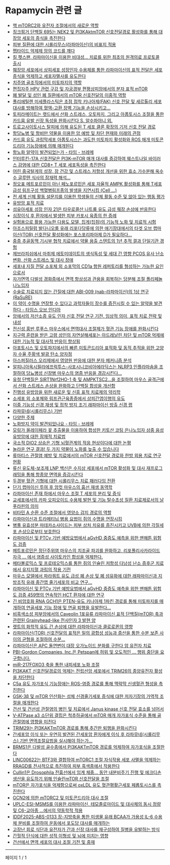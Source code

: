 # Rapamycin 관련 글

- [핵 mTORC2와 유전자 조절에서의 새로운 역할](%ED%95%B5%20mTORC2%EC%99%80%20%EC%9C%A0%EC%A0%84%EC%9E%90%20%EC%A1%B0%EC%A0%88%EC%97%90%EC%84%9C%EC%9D%98%20%EC%83%88%EB%A1%9C%EC%9A%B4%20%EC%97%AD%ED%95%A0.md)
- [징크핑거 단백질 695는 NEK2 및 PI3KAktmTOR 신호전달경로 활성화를 통해 대장암 세포의 증식을 촉진한다](%EC%A7%95%ED%81%AC%ED%95%91%EA%B1%B0%20%EB%8B%A8%EB%B0%B1%EC%A7%88%20695%EB%8A%94%20NEK2%20%EB%B0%8F%20PI3KAktmTOR%20%EC%8B%A0%ED%98%B8%EC%A0%84%EB%8B%AC%EA%B2%BD%EB%A1%9C%20%ED%99%9C%EC%84%B1%ED%99%94%EB%A5%BC%20%ED%86%B5%ED%95%B4%20%EB%8C%80%EC%9E%A5%EC%95%94%20%EC%84%B8%ED%8F%AC%EC%9D%98%20%EC%A6%9D%EC%8B%9D%EC%9D%84%20%EC%B4%89%EC%A7%84%ED%95%9C%EB%8B%A4.md)
- [피부 질환에 대한 시롤리무스(라파마이신)의 비표지 적용](%ED%94%BC%EB%B6%80%20%EC%A7%88%ED%99%98%EC%97%90%20%EB%8C%80%ED%95%9C%20%EC%8B%9C%EB%A1%A4%EB%A6%AC%EB%AC%B4%EC%8A%A4%28%EB%9D%BC%ED%8C%8C%EB%A7%88%EC%9D%B4%EC%8B%A0%29%EC%9D%98%20%EB%B9%84%ED%91%9C%EC%A7%80%20%EC%A0%81%EC%9A%A9.md)
- [펩타이드 억제제 암의 코드를 깨다](%ED%8E%A9%ED%83%80%EC%9D%B4%EB%93%9C%20%EC%96%B5%EC%A0%9C%EC%A0%9C%20%EC%95%94%EC%9D%98%20%EC%BD%94%EB%93%9C%EB%A5%BC%20%EA%B9%A8%EB%8B%A4.md)
- [킬 펫스팬, 라파마이신을 이용한 비대성… 치료를 위한 최초의 원격의료 프로토콜 출시](%ED%82%AC%20%ED%8E%AB%EC%8A%A4%ED%8C%AC%2C%20%EB%9D%BC%ED%8C%8C%EB%A7%88%EC%9D%B4%EC%8B%A0%EC%9D%84%20%EC%9D%B4%EC%9A%A9%ED%95%9C%20%EB%B9%84%EB%8C%80%EC%84%B1%E2%80%A6%20%EC%B9%98%EB%A3%8C%EB%A5%BC%20%EC%9C%84%ED%95%9C%20%EC%B5%9C%EC%B4%88%EC%9D%98%20%EC%9B%90%EA%B2%A9%EC%9D%98%EB%A3%8C%20%ED%94%84%EB%A1%9C%ED%86%A0%EC%BD%9C%20%EC%B6%9C%EC%8B%9C.md)
- [췌장암 세포에서 상피세포 성장인자 수용체를 통한 라파마이신의 표적 전달은 세포 증식을 억제하고 세포자멸사를 유도한다](%EC%B7%8C%EC%9E%A5%EC%95%94%20%EC%84%B8%ED%8F%AC%EC%97%90%EC%84%9C%20%EC%83%81%ED%94%BC%EC%84%B8%ED%8F%AC%20%EC%84%B1%EC%9E%A5%EC%9D%B8%EC%9E%90%20%EC%88%98%EC%9A%A9%EC%B2%B4%EB%A5%BC%20%ED%86%B5%ED%95%9C%20%EB%9D%BC%ED%8C%8C%EB%A7%88%EC%9D%B4%EC%8B%A0%EC%9D%98%20%ED%91%9C%EC%A0%81%20%EC%A0%84%EB%8B%AC%EC%9D%80%20%EC%84%B8%ED%8F%AC%20%EC%A6%9D%EC%8B%9D%EC%9D%84%20%EC%96%B5%EC%A0%9C%ED%95%98%EA%B3%A0%20%EC%84%B8%ED%8F%AC%EC%9E%90%EB%A9%B8%EC%82%AC%EB%A5%BC%20%EC%9C%A0%EB%8F%84%ED%95%9C%EB%8B%A4.md)
- [치주염 골조직에서의 미토파지의 역할](%EC%B9%98%EC%A3%BC%EC%97%BC%20%EA%B3%A8%EC%A1%B0%EC%A7%81%EC%97%90%EC%84%9C%EC%9D%98%20%EB%AF%B8%ED%86%A0%ED%8C%8C%EC%A7%80%EC%9D%98%20%EC%97%AD%ED%95%A0.md)
- [편집자주 HPV 관련 구강 및 자궁경부 편평상피암에서의 분자 표적 mTOR](%ED%8E%B8%EC%A7%91%EC%9E%90%EC%A3%BC%20HPV%20%EA%B4%80%EB%A0%A8%20%EA%B5%AC%EA%B0%95%20%EB%B0%8F%20%EC%9E%90%EA%B6%81%EA%B2%BD%EB%B6%80%20%ED%8E%B8%ED%8F%89%EC%83%81%ED%94%BC%EC%95%94%EC%97%90%EC%84%9C%EC%9D%98%20%EB%B6%84%EC%9E%90%20%ED%91%9C%EC%A0%81%20mTOR.md)
- [폐 발달 및 성인 폐 질환에서의 mTOR 신호전달의 이중적 역할](%ED%8F%90%20%EB%B0%9C%EB%8B%AC%20%EB%B0%8F%20%EC%84%B1%EC%9D%B8%20%ED%8F%90%20%EC%A7%88%ED%99%98%EC%97%90%EC%84%9C%EC%9D%98%20mTOR%20%EC%8B%A0%ED%98%B8%EC%A0%84%EB%8B%AC%EC%9D%98%20%EC%9D%B4%EC%A4%91%EC%A0%81%20%EC%97%AD%ED%95%A0.md)
- [폴리에틸렌 미세플라스틱은 초점 접착 키나아제(FAK) 신호 전달 및 세르톨리 세포 대사를 방해하여 혈액-고환 장벽 기능을 손상시키고…](%ED%8F%B4%EB%A6%AC%EC%97%90%ED%8B%B8%EB%A0%8C%20%EB%AF%B8%EC%84%B8%ED%94%8C%EB%9D%BC%EC%8A%A4%ED%8B%B1%EC%9D%80%20%EC%B4%88%EC%A0%90%20%EC%A0%91%EC%B0%A9%20%ED%82%A4%EB%82%98%EC%95%84%EC%A0%9C%28FAK%29%20%EC%8B%A0%ED%98%B8%20%EC%A0%84%EB%8B%AC%20%EB%B0%8F%20%EC%84%B8%EB%A5%B4%ED%86%A8%EB%A6%AC%20%EC%84%B8%ED%8F%AC%20%EB%8C%80%EC%82%AC%EB%A5%BC%20%EB%B0%A9%ED%95%B4%ED%95%98%EC%97%AC%20%ED%98%88%EC%95%A1-%EA%B3%A0%ED%99%98%20%EC%9E%A5%EB%B2%BD%20%EA%B8%B0%EB%8A%A5%EC%9D%84%20%EC%86%90%EC%83%81%EC%8B%9C%ED%82%A4%EA%B3%A0%E2%80%A6.md)
- [토피라메이트는 랫드에서 산화 스트레스, 오토파지, 그리고 아폽토시스 조절을 통한 카드뮴 유발 신장 독성을 완화시킨다 S. 알수파야니 외.](%ED%86%A0%ED%94%BC%EB%9D%BC%EB%A9%94%EC%9D%B4%ED%8A%B8%EB%8A%94%20%EB%9E%AB%EB%93%9C%EC%97%90%EC%84%9C%20%EC%82%B0%ED%99%94%20%EC%8A%A4%ED%8A%B8%EB%A0%88%EC%8A%A4%2C%20%EC%98%A4%ED%86%A0%ED%8C%8C%EC%A7%80%2C%20%EA%B7%B8%EB%A6%AC%EA%B3%A0%20%EC%95%84%ED%8F%BD%ED%86%A0%EC%8B%9C%EC%8A%A4%20%EC%A1%B0%EC%A0%88%EC%9D%84%20%ED%86%B5%ED%95%9C%20%EC%B9%B4%EB%93%9C%EB%AE%B4%20%EC%9C%A0%EB%B0%9C%20%EC%8B%A0%EC%9E%A5%20%EB%8F%85%EC%84%B1%EC%9D%84%20%EC%99%84%ED%99%94%EC%8B%9C%ED%82%A8%EB%8B%A4%20S.%20%EC%95%8C%EC%88%98%ED%8C%8C%EC%95%BC%EB%8B%88%20%EC%99%B8..md)
- [트로고사이토시스 탈피에 의해 유도된 T 세포 클론 확장의 기저 신호 전달 경로](%ED%8A%B8%EB%A1%9C%EA%B3%A0%EC%82%AC%EC%9D%B4%ED%86%A0%EC%8B%9C%EC%8A%A4%20%ED%83%88%ED%94%BC%EC%97%90%20%EC%9D%98%ED%95%B4%20%EC%9C%A0%EB%8F%84%EB%90%9C%20T%20%EC%84%B8%ED%8F%AC%20%ED%81%B4%EB%A1%A0%20%ED%99%95%EC%9E%A5%EC%9D%98%20%EA%B8%B0%EC%A0%80%20%EC%8B%A0%ED%98%B8%20%EC%A0%84%EB%8B%AC%20%EA%B2%BD%EB%A1%9C.md)
- [항당뇨병 및 항비만 약물을 이용한 암 예방 및 차단 현재와 미래의 관점](%ED%95%AD%EB%8B%B9%EB%87%A8%EB%B3%91%20%EB%B0%8F%20%ED%95%AD%EB%B9%84%EB%A7%8C%20%EC%95%BD%EB%AC%BC%EC%9D%84%20%EC%9D%B4%EC%9A%A9%ED%95%9C%20%EC%95%94%20%EC%98%88%EB%B0%A9%20%EB%B0%8F%20%EC%B0%A8%EB%8B%A8%20%ED%98%84%EC%9E%AC%EC%99%80%20%EB%AF%B8%EB%9E%98%EC%9D%98%20%EA%B4%80%EC%A0%90.md)
- [카드뮴 유도 과립막세포 아폽토시스는 과도한 미토파지 활성화와 ROS 매개 미토콘드리아 기능장애에 의해 매개된다](%EC%B9%B4%EB%93%9C%EB%AE%B4%20%EC%9C%A0%EB%8F%84%20%EA%B3%BC%EB%A6%BD%EB%A7%89%EC%84%B8%ED%8F%AC%20%EC%95%84%ED%8F%BD%ED%86%A0%EC%8B%9C%EC%8A%A4%EB%8A%94%20%EA%B3%BC%EB%8F%84%ED%95%9C%20%EB%AF%B8%ED%86%A0%ED%8C%8C%EC%A7%80%20%ED%99%9C%EC%84%B1%ED%99%94%EC%99%80%20ROS%20%EB%A7%A4%EA%B0%9C%20%EB%AF%B8%ED%86%A0%EC%BD%98%EB%93%9C%EB%A6%AC%EC%95%84%20%EA%B8%B0%EB%8A%A5%EC%9E%A5%EC%95%A0%EC%97%90%20%EC%9D%98%ED%95%B4%20%EB%A7%A4%EA%B0%9C%EB%90%9C%EB%8B%A4.md)
- [항노화 알약이 발견되었는가 - 타임 - 브레메](%ED%95%AD%EB%85%B8%ED%99%94%20%EC%95%8C%EC%95%BD%EC%9D%B4%20%EB%B0%9C%EA%B2%AC%EB%90%98%EC%97%88%EB%8A%94%EA%B0%80%20-%20%ED%83%80%EC%9E%84%20-%20%EB%B8%8C%EB%A0%88%EB%A9%94.md)
- [인터루킨-17A 신호전달은 PI3K-mTOR 매개 대사를 증강하여 웨스트나일 바이러스 감염에 대한 CD8+ T 세포 세포독성을 촉진한다](%EC%9D%B8%ED%84%B0%EB%A3%A8%ED%82%A8-17A%20%EC%8B%A0%ED%98%B8%EC%A0%84%EB%8B%AC%EC%9D%80%20PI3K-mTOR%20%EB%A7%A4%EA%B0%9C%20%EB%8C%80%EC%82%AC%EB%A5%BC%20%EC%A6%9D%EA%B0%95%ED%95%98%EC%97%AC%20%EC%9B%A8%EC%8A%A4%ED%8A%B8%EB%82%98%EC%9D%BC%20%EB%B0%94%EC%9D%B4%EB%9F%AC%EC%8A%A4%20%EA%B0%90%EC%97%BC%EC%97%90%20%EB%8C%80%ED%95%9C%20CD8%2B%20T%20%EC%84%B8%ED%8F%AC%20%EC%84%B8%ED%8F%AC%EB%8F%85%EC%84%B1%EC%9D%84%20%EC%B4%89%EC%A7%84%ED%95%9C%EB%8B%A4.md)
- [어린 중국털게의 성장, 장 건강 및 스트레스 저항성 개선을 위한 효소 가수분해 옥수수 글루텐 식사의 잠재력 해석…](%EC%96%B4%EB%A6%B0%20%EC%A4%91%EA%B5%AD%ED%84%B8%EA%B2%8C%EC%9D%98%20%EC%84%B1%EC%9E%A5%2C%20%EC%9E%A5%20%EA%B1%B4%EA%B0%95%20%EB%B0%8F%20%EC%8A%A4%ED%8A%B8%EB%A0%88%EC%8A%A4%20%EC%A0%80%ED%95%AD%EC%84%B1%20%EA%B0%9C%EC%84%A0%EC%9D%84%20%EC%9C%84%ED%95%9C%20%ED%9A%A8%EC%86%8C%20%EA%B0%80%EC%88%98%EB%B6%84%ED%95%B4%20%EC%98%A5%EC%88%98%EC%88%98%20%EA%B8%80%EB%A3%A8%ED%85%90%20%EC%8B%9D%EC%82%AC%EC%9D%98%20%EC%9E%A0%EC%9E%AC%EB%A0%A5%20%ED%95%B4%EC%84%9D%E2%80%A6.md)
- [정오표 메트포르민이 아닌 페노포르민은 세포 자율적 AMPK 활성화를 통해 T세포 급성 림프구성 백혈병림프종의 발생을 지연시킴 (Cell …)](%EC%A0%95%EC%98%A4%ED%91%9C%20%EB%A9%94%ED%8A%B8%ED%8F%AC%EB%A5%B4%EB%AF%BC%EC%9D%B4%20%EC%95%84%EB%8B%8C%20%ED%8E%98%EB%85%B8%ED%8F%AC%EB%A5%B4%EB%AF%BC%EC%9D%80%20%EC%84%B8%ED%8F%AC%20%EC%9E%90%EC%9C%A8%EC%A0%81%20AMPK%20%ED%99%9C%EC%84%B1%ED%99%94%EB%A5%BC%20%ED%86%B5%ED%95%B4%20T%EC%84%B8%ED%8F%AC%20%EA%B8%89%EC%84%B1%20%EB%A6%BC%ED%94%84%EA%B5%AC%EC%84%B1%20%EB%B0%B1%ED%98%88%EB%B3%91%EB%A6%BC%ED%94%84%EC%A2%85%EC%9D%98%20%EB%B0%9C%EC%83%9D%EC%9D%84%20%EC%A7%80%EC%97%B0%EC%8B%9C%ED%82%B4%20%28Cell%20%E2%80%A6%29.md)
- [전 세계 신체 활동 설문지를 이용한 학생들의 신체 활동 수준 및 앉아 있는 행동 평가](%EC%A0%84%20%EC%84%B8%EA%B3%84%20%EC%8B%A0%EC%B2%B4%20%ED%99%9C%EB%8F%99%20%EC%84%A4%EB%AC%B8%EC%A7%80%EB%A5%BC%20%EC%9D%B4%EC%9A%A9%ED%95%9C%20%ED%95%99%EC%83%9D%EB%93%A4%EC%9D%98%20%EC%8B%A0%EC%B2%B4%20%ED%99%9C%EB%8F%99%20%EC%88%98%EC%A4%80%20%EB%B0%8F%20%EC%95%89%EC%95%84%20%EC%9E%88%EB%8A%94%20%ED%96%89%EB%8F%99%20%ED%8F%89%EA%B0%80.md)
- [유방암 표적 치료](%EC%9C%A0%EB%B0%A9%EC%95%94%20%ED%91%9C%EC%A0%81%20%EC%B9%98%EB%A3%8C.md)
- [섬유아세포 성장 인자 21은 타우로콜산 나트륨 유도 급성 췌장 손상에 반응한다](%EC%84%AC%EC%9C%A0%EC%95%84%EC%84%B8%ED%8F%AC%20%EC%84%B1%EC%9E%A5%20%EC%9D%B8%EC%9E%90%2021%EC%9D%80%20%ED%83%80%EC%9A%B0%EB%A1%9C%EC%BD%9C%EC%82%B0%20%EB%82%98%ED%8A%B8%EB%A5%A8%20%EC%9C%A0%EB%8F%84%20%EA%B8%89%EC%84%B1%20%EC%B7%8C%EC%9E%A5%20%EC%86%90%EC%83%81%EC%97%90%20%EB%B0%98%EC%9D%91%ED%95%9C%EB%8B%A4.md)
- [심장이식 후 환자에서 발생한 피부 카포시 육종의 한 증례](%EC%8B%AC%EC%9E%A5%EC%9D%B4%EC%8B%9D%20%ED%9B%84%20%ED%99%98%EC%9E%90%EC%97%90%EC%84%9C%20%EB%B0%9C%EC%83%9D%ED%95%9C%20%ED%94%BC%EB%B6%80%20%EC%B9%B4%ED%8F%AC%EC%8B%9C%20%EC%9C%A1%EC%A2%85%EC%9D%98%20%ED%95%9C%20%EC%A6%9D%EB%A1%80.md)
- [실험용으로 활용 가능한 다용도 모델, 집게(집쥐)의 기능적 노화 및 치료적 시험](%EC%8B%A4%ED%97%98%EC%9A%A9%EC%9C%BC%EB%A1%9C%20%ED%99%9C%EC%9A%A9%20%EA%B0%80%EB%8A%A5%ED%95%9C%20%EB%8B%A4%EC%9A%A9%EB%8F%84%20%EB%AA%A8%EB%8D%B8%2C%20%EC%A7%91%EA%B2%8C%28%EC%A7%91%EC%A5%90%29%EC%9D%98%20%EA%B8%B0%EB%8A%A5%EC%A0%81%20%EB%85%B8%ED%99%94%20%EB%B0%8F%20%EC%B9%98%EB%A3%8C%EC%A0%81%20%EC%8B%9C%ED%97%98.md)
- [아조스피릴럼 발다니오룸 유래 리포다당류에 의한 애기장대에서의 타겟 오브 랩마이신(TOR) 신호전달 활성화에는 포스포리파아제 D가 필요하다…](%EC%95%84%EC%A1%B0%EC%8A%A4%ED%94%BC%EB%A6%B4%EB%9F%BC%20%EB%B0%9C%EB%8B%A4%EB%8B%88%EC%98%A4%EB%A3%B8%20%EC%9C%A0%EB%9E%98%20%EB%A6%AC%ED%8F%AC%EB%8B%A4%EB%8B%B9%EB%A5%98%EC%97%90%20%EC%9D%98%ED%95%9C%20%EC%95%A0%EA%B8%B0%EC%9E%A5%EB%8C%80%EC%97%90%EC%84%9C%EC%9D%98%20%ED%83%80%EA%B2%9F%20%EC%98%A4%EB%B8%8C%20%EB%9E%A9%EB%A7%88%EC%9D%B4%EC%8B%A0%28TOR%29%20%EC%8B%A0%ED%98%B8%EC%A0%84%EB%8B%AC%20%ED%99%9C%EC%84%B1%ED%99%94%EC%97%90%EB%8A%94%20%ED%8F%AC%EC%8A%A4%ED%8F%AC%EB%A6%AC%ED%8C%8C%EC%95%84%EC%A0%9C%20D%EA%B0%80%20%ED%95%84%EC%9A%94%ED%95%98%EB%8B%A4%E2%80%A6.md)
- [중증 추골동맥 기시부 협착 치료에서 약물 용출 스텐트의 1년 추적 결과 단일기관 경험](%EC%A4%91%EC%A6%9D%20%EC%B6%94%EA%B3%A8%EB%8F%99%EB%A7%A5%20%EA%B8%B0%EC%8B%9C%EB%B6%80%20%ED%98%91%EC%B0%A9%20%EC%B9%98%EB%A3%8C%EC%97%90%EC%84%9C%20%EC%95%BD%EB%AC%BC%20%EC%9A%A9%EC%B6%9C%20%EC%8A%A4%ED%85%90%ED%8A%B8%EC%9D%98%201%EB%85%84%20%EC%B6%94%EC%A0%81%20%EA%B2%B0%EA%B3%BC%20%EB%8B%A8%EC%9D%BC%EA%B8%B0%EA%B4%80%20%EA%B2%BD%ED%97%98.md)
- [제브라피쉬에서 마취제 에토미데이트의 생식독성 및 세대 간 영향 PCOS 유사 난소 변화, 산화 스트레스 및 대사 장애](%EC%A0%9C%EB%B8%8C%EB%9D%BC%ED%94%BC%EC%89%AC%EC%97%90%EC%84%9C%20%EB%A7%88%EC%B7%A8%EC%A0%9C%20%EC%97%90%ED%86%A0%EB%AF%B8%EB%8D%B0%EC%9D%B4%ED%8A%B8%EC%9D%98%20%EC%83%9D%EC%8B%9D%EB%8F%85%EC%84%B1%20%EB%B0%8F%20%EC%84%B8%EB%8C%80%20%EA%B0%84%20%EC%98%81%ED%96%A5%20PCOS%20%EC%9C%A0%EC%82%AC%20%EB%82%9C%EC%86%8C%20%EB%B3%80%ED%99%94%2C%20%EC%82%B0%ED%99%94%20%EC%8A%A4%ED%8A%B8%EB%A0%88%EC%8A%A4%20%EB%B0%8F%20%EB%8C%80%EC%82%AC%20%EC%9E%A5%EC%95%A0.md)
- [세포내 지질 전달 소포체 외 소포막의 CD1a 항원 레퍼토리를 형성하는 가능한 요인으로서](%EC%84%B8%ED%8F%AC%EB%82%B4%20%EC%A7%80%EC%A7%88%20%EC%A0%84%EB%8B%AC%20%EC%86%8C%ED%8F%AC%EC%B2%B4%20%EC%99%B8%20%EC%86%8C%ED%8F%AC%EB%A7%89%EC%9D%98%20CD1a%20%ED%95%AD%EC%9B%90%20%EB%A0%88%ED%8D%BC%ED%86%A0%EB%A6%AC%EB%A5%BC%20%ED%98%95%EC%84%B1%ED%95%98%EB%8A%94%20%EA%B0%80%EB%8A%A5%ED%95%9C%20%EC%9A%94%EC%9D%B8%EC%9C%BC%EB%A1%9C%EC%84%9C.md)
- [자가면역 다발성 경화증에서 면역 항상성과 관용을 회복하는 당분해 조절 폴리페놀 나노입자](%EC%9E%90%EA%B0%80%EB%A9%B4%EC%97%AD%20%EB%8B%A4%EB%B0%9C%EC%84%B1%20%EA%B2%BD%ED%99%94%EC%A6%9D%EC%97%90%EC%84%9C%20%EB%A9%B4%EC%97%AD%20%ED%95%AD%EC%83%81%EC%84%B1%EA%B3%BC%20%EA%B4%80%EC%9A%A9%EC%9D%84%20%ED%9A%8C%EB%B3%B5%ED%95%98%EB%8A%94%20%EB%8B%B9%EB%B6%84%ED%95%B4%20%EC%A1%B0%EC%A0%88%20%ED%8F%B4%EB%A6%AC%ED%8E%98%EB%86%80%20%EB%82%98%EB%85%B8%EC%9E%85%EC%9E%90.md)
- [수술로 치료되지 않는 간질에 대한 ABI-009 (nab-라파마이신)의 1상 연구 (RaSuRE)](%EC%88%98%EC%88%A0%EB%A1%9C%20%EC%B9%98%EB%A3%8C%EB%90%98%EC%A7%80%20%EC%95%8A%EB%8A%94%20%EA%B0%84%EC%A7%88%EC%97%90%20%EB%8C%80%ED%95%9C%20ABI-009%20%28nab-%EB%9D%BC%ED%8C%8C%EB%A7%88%EC%9D%B4%EC%8B%A0%29%EC%9D%98%201%EC%83%81%20%EC%97%B0%EA%B5%AC%20%28RaSuRE%29.md)
- [이 약이 수명을 연장할 수 있다고 과학자들이 장수를 증진시킬 수 있는 알약을 발견하다  - 타임스 오브 인디아](%EC%9D%B4%20%EC%95%BD%EC%9D%B4%20%EC%88%98%EB%AA%85%EC%9D%84%20%EC%97%B0%EC%9E%A5%ED%95%A0%20%EC%88%98%20%EC%9E%88%EB%8B%A4%EA%B3%A0%20%EA%B3%BC%ED%95%99%EC%9E%90%EB%93%A4%EC%9D%B4%20%EC%9E%A5%EC%88%98%EB%A5%BC%20%EC%A6%9D%EC%A7%84%EC%8B%9C%ED%82%AC%20%EC%88%98%20%EC%9E%88%EB%8A%94%20%EC%95%8C%EC%95%BD%EC%9D%84%20%EB%B0%9C%EA%B2%AC%ED%95%98%EB%8B%A4%20%20-%20%ED%83%80%EC%9E%84%EC%8A%A4%20%EC%98%A4%EB%B8%8C%20%EC%9D%B8%EB%94%94%EC%95%84.md)
- [암에서의 저산소증 유도 인자 신호 전달 연구 기전, 임상적 의미, 표적 치료 전략 및 내성](%EC%95%94%EC%97%90%EC%84%9C%EC%9D%98%20%EC%A0%80%EC%82%B0%EC%86%8C%EC%A6%9D%20%EC%9C%A0%EB%8F%84%20%EC%9D%B8%EC%9E%90%20%EC%8B%A0%ED%98%B8%20%EC%A0%84%EB%8B%AC%20%EC%97%B0%EA%B5%AC%20%EA%B8%B0%EC%A0%84%2C%20%EC%9E%84%EC%83%81%EC%A0%81%20%EC%9D%98%EB%AF%B8%2C%20%ED%91%9C%EC%A0%81%20%EC%B9%98%EB%A3%8C%20%EC%A0%84%EB%9E%B5%20%EB%B0%8F%20%EB%82%B4%EC%84%B1.md)
- [전신성 홍반 루푸스 마우스에서 면역대사 조절제가 혈관 기능 장애를 완화시킨다](%EC%A0%84%EC%8B%A0%EC%84%B1%20%ED%99%8D%EB%B0%98%20%EB%A3%A8%ED%91%B8%EC%8A%A4%20%EB%A7%88%EC%9A%B0%EC%8A%A4%EC%97%90%EC%84%9C%20%EB%A9%B4%EC%97%AD%EB%8C%80%EC%82%AC%20%EC%A1%B0%EC%A0%88%EC%A0%9C%EA%B0%80%20%ED%98%88%EA%B4%80%20%EA%B8%B0%EB%8A%A5%20%EC%9E%A5%EC%95%A0%EB%A5%BC%20%EC%99%84%ED%99%94%EC%8B%9C%ED%82%A8%EB%8B%A4.md)
- [지구력 훈련을 받은 고령 성인의 자연살해세포는 아드레날린 차단 및 mTOR 억제에 대한 기능적 및 대사적 반응이 향상됨](%EC%A7%80%EA%B5%AC%EB%A0%A5%20%ED%9B%88%EB%A0%A8%EC%9D%84%20%EB%B0%9B%EC%9D%80%20%EA%B3%A0%EB%A0%B9%20%EC%84%B1%EC%9D%B8%EC%9D%98%20%EC%9E%90%EC%97%B0%EC%82%B4%ED%95%B4%EC%84%B8%ED%8F%AC%EB%8A%94%20%EC%95%84%EB%93%9C%EB%A0%88%EB%82%A0%EB%A6%B0%20%EC%B0%A8%EB%8B%A8%20%EB%B0%8F%20mTOR%20%EC%96%B5%EC%A0%9C%EC%97%90%20%EB%8C%80%ED%95%9C%20%EA%B8%B0%EB%8A%A5%EC%A0%81%20%EB%B0%8F%20%EB%8C%80%EC%82%AC%EC%A0%81%20%EB%B0%98%EC%9D%91%EC%9D%B4%20%ED%96%A5%EC%83%81%EB%90%A8.md)
- [아포토시스 및 오토파지에서의 빠른 미토콘드리아 표적화 및 동적 추적을 위한 고양자 수율 주황색 발광 탄소 양자점](%EC%95%84%ED%8F%AC%ED%86%A0%EC%8B%9C%EC%8A%A4%20%EB%B0%8F%20%EC%98%A4%ED%86%A0%ED%8C%8C%EC%A7%80%EC%97%90%EC%84%9C%EC%9D%98%20%EB%B9%A0%EB%A5%B8%20%EB%AF%B8%ED%86%A0%EC%BD%98%EB%93%9C%EB%A6%AC%EC%95%84%20%ED%91%9C%EC%A0%81%ED%99%94%20%EB%B0%8F%20%EB%8F%99%EC%A0%81%20%EC%B6%94%EC%A0%81%EC%9D%84%20%EC%9C%84%ED%95%9C%20%EA%B3%A0%EC%96%91%EC%9E%90%20%EC%88%98%EC%9C%A8%20%EC%A3%BC%ED%99%A9%EC%83%89%20%EB%B0%9C%EA%B4%91%20%ED%83%84%EC%86%8C%20%EC%96%91%EC%9E%90%EC%A0%90.md)
- [아스퍼질러스 오리제에서 영양원 반응에 대한 분자 메커니즘 분석](%EC%95%84%EC%8A%A4%ED%8D%BC%EC%A7%88%EB%9F%AC%EC%8A%A4%20%EC%98%A4%EB%A6%AC%EC%A0%9C%EC%97%90%EC%84%9C%20%EC%98%81%EC%96%91%EC%9B%90%20%EB%B0%98%EC%9D%91%EC%97%90%20%EB%8C%80%ED%95%9C%20%EB%B6%84%EC%9E%90%20%EB%A9%94%EC%BB%A4%EB%8B%88%EC%A6%98%20%EB%B6%84%EC%84%9D.md)
- [알피니아옥시필라에프럭투스-사포시니코비아에라딕스는 NLRP3 인플라마솜을 조절하여 당뇨병성 신장병 마우스의 염증 반응을 경감시킨다…](%EC%95%8C%ED%94%BC%EB%8B%88%EC%95%84%EC%98%A5%EC%8B%9C%ED%95%84%EB%9D%BC%EC%97%90%ED%94%84%EB%9F%AD%ED%88%AC%EC%8A%A4-%EC%82%AC%ED%8F%AC%EC%8B%9C%EB%8B%88%EC%BD%94%EB%B9%84%EC%95%84%EC%97%90%EB%9D%BC%EB%94%95%EC%8A%A4%EB%8A%94%20NLRP3%20%EC%9D%B8%ED%94%8C%EB%9D%BC%EB%A7%88%EC%86%9C%EC%9D%84%20%EC%A1%B0%EC%A0%88%ED%95%98%EC%97%AC%20%EB%8B%B9%EB%87%A8%EB%B3%91%EC%84%B1%20%EC%8B%A0%EC%9E%A5%EB%B3%91%20%EB%A7%88%EC%9A%B0%EC%8A%A4%EC%9D%98%20%EC%97%BC%EC%A6%9D%20%EB%B0%98%EC%9D%91%EC%9D%84%20%EA%B2%BD%EA%B0%90%EC%8B%9C%ED%82%A8%EB%8B%A4%E2%80%A6.md)
- [유청 단백질은 SIRT1Nrf2HO-1 축 및 AMPKTSC2…을 조절하여 마우스 골격근에서 산화 스트레스 손상을 완화하고 단백질 합성을 개선합](%EC%9C%A0%EC%B2%AD%20%EB%8B%A8%EB%B0%B1%EC%A7%88%EC%9D%80%20SIRT1Nrf2HO-1%20%EC%B6%95%20%EB%B0%8F%20AMPKTSC2%E2%80%A6%EC%9D%84%20%EC%A1%B0%EC%A0%88%ED%95%98%EC%97%AC%20%EB%A7%88%EC%9A%B0%EC%8A%A4%20%EA%B3%A8%EA%B2%A9%EA%B7%BC%EC%97%90%EC%84%9C%20%EC%82%B0%ED%99%94%20%EC%8A%A4%ED%8A%B8%EB%A0%88%EC%8A%A4%20%EC%86%90%EC%83%81%EC%9D%84%20%EC%99%84%ED%99%94%ED%95%98%EA%B3%A0%20%EB%8B%A8%EB%B0%B1%EC%A7%88%20%ED%95%A9%EC%84%B1%EC%9D%84%20%EA%B0%9C%EC%84%A0%ED%95%A9.md)
- [진행성 유방암을 위한 새로운 및 신흥 표적 치료제의 약리학](%EC%A7%84%ED%96%89%EC%84%B1%20%EC%9C%A0%EB%B0%A9%EC%95%94%EC%9D%84%20%EC%9C%84%ED%95%9C%20%EC%83%88%EB%A1%9C%EC%9A%B4%20%EB%B0%8F%20%EC%8B%A0%ED%9D%A5%20%ED%91%9C%EC%A0%81%20%EC%B9%98%EB%A3%8C%EC%A0%9C%EC%9D%98%20%EC%95%BD%EB%A6%AC%ED%95%99.md)
- [소세포 외 소포체와 림프관근육종증에서 상피간엽이행의 유도](%EC%86%8C%EC%84%B8%ED%8F%AC%20%EC%99%B8%20%EC%86%8C%ED%8F%AC%EC%B2%B4%EC%99%80%20%EB%A6%BC%ED%94%84%EA%B4%80%EA%B7%BC%EC%9C%A1%EC%A2%85%EC%A6%9D%EC%97%90%EC%84%9C%20%EC%83%81%ED%94%BC%EA%B0%84%EC%97%BD%EC%9D%B4%ED%96%89%EC%9D%98%20%EC%9C%A0%EB%8F%84.md)
- [이중 기능성 신경 재생 및 접착 방지 조기 래파마이신 방출 신경 랩](%EC%9D%B4%EC%A4%91%20%EA%B8%B0%EB%8A%A5%EC%84%B1%20%EC%8B%A0%EA%B2%BD%20%EC%9E%AC%EC%83%9D%20%EB%B0%8F%20%EC%A0%91%EC%B0%A9%20%EB%B0%A9%EC%A7%80%20%EC%A1%B0%EA%B8%B0%20%EB%9E%98%ED%8C%8C%EB%A7%88%EC%9D%B4%EC%8B%A0%20%EB%B0%A9%EC%B6%9C%20%EC%8B%A0%EA%B2%BD%20%EB%9E%A9.md)
- [라파뮤네(시롤리무스) 기반](%EB%9D%BC%ED%8C%8C%EB%AE%A4%EB%84%A4%28%EC%8B%9C%EB%A1%A4%EB%A6%AC%EB%AC%B4%EC%8A%A4%29%20%EA%B8%B0%EB%B0%98.md)
- [다양한 주제](%EB%8B%A4%EC%96%91%ED%95%9C%20%EC%A3%BC%EC%A0%9C.md)
- [노화방지 약이 발견되었나요 - 타임 - 브레메](%EB%85%B8%ED%99%94%EB%B0%A9%EC%A7%80%20%EC%95%BD%EC%9D%B4%20%EB%B0%9C%EA%B2%AC%EB%90%98%EC%97%88%EB%82%98%EC%9A%94%20-%20%ED%83%80%EC%9E%84%20-%20%EB%B8%8C%EB%A0%88%EB%A9%94.md)
- [모링가 올레이페라 꽃 추출물을 이용하여 합성한 키토산 코팅 은나노입자 삼중 음성 유방암에 대한 잠재적 치료법](%EB%AA%A8%EB%A7%81%EA%B0%80%20%EC%98%AC%EB%A0%88%EC%9D%B4%ED%8E%98%EB%9D%BC%20%EA%BD%83%20%EC%B6%94%EC%B6%9C%EB%AC%BC%EC%9D%84%20%EC%9D%B4%EC%9A%A9%ED%95%98%EC%97%AC%20%ED%95%A9%EC%84%B1%ED%95%9C%20%ED%82%A4%ED%86%A0%EC%82%B0%20%EC%BD%94%ED%8C%85%20%EC%9D%80%EB%82%98%EB%85%B8%EC%9E%85%EC%9E%90%20%EC%82%BC%EC%A4%91%20%EC%9D%8C%EC%84%B1%20%EC%9C%A0%EB%B0%A9%EC%95%94%EC%97%90%20%EB%8C%80%ED%95%9C%20%EC%9E%A0%EC%9E%AC%EC%A0%81%20%EC%B9%98%EB%A3%8C%EB%B2%95.md)
- [국소적 DIO2 상승은 기형 뇌혈관계의 적응 현상이다에 대한 논평](%EA%B5%AD%EC%86%8C%EC%A0%81%20DIO2%20%EC%83%81%EC%8A%B9%EC%9D%80%20%EA%B8%B0%ED%98%95%20%EB%87%8C%ED%98%88%EA%B4%80%EA%B3%84%EC%9D%98%20%EC%A0%81%EC%9D%91%20%ED%98%84%EC%83%81%EC%9D%B4%EB%8B%A4%EC%97%90%20%EB%8C%80%ED%95%9C%20%EB%85%BC%ED%8F%89.md)
- [놀라운 연구 결과! 두 가지 약물이 노화를 늦출 수 있습니다](%EB%86%80%EB%9D%BC%EC%9A%B4%20%EC%97%B0%EA%B5%AC%20%EA%B2%B0%EA%B3%BC%21%20%EB%91%90%20%EA%B0%80%EC%A7%80%20%EC%95%BD%EB%AC%BC%EC%9D%B4%20%EB%85%B8%ED%99%94%EB%A5%BC%20%EB%8A%A6%EC%B6%9C%20%EC%88%98%20%EC%9E%88%EC%8A%B5%EB%8B%88%EB%8B%A4.md)
- [류마티스 관절염 예방 및 치료에서의 mTOR 신호전달 경로와 한방 외용 치료 연구 현황](%EB%A5%98%EB%A7%88%ED%8B%B0%EC%8A%A4%20%EA%B4%80%EC%A0%88%EC%97%BC%20%EC%98%88%EB%B0%A9%20%EB%B0%8F%20%EC%B9%98%EB%A3%8C%EC%97%90%EC%84%9C%EC%9D%98%20mTOR%20%EC%8B%A0%ED%98%B8%EC%A0%84%EB%8B%AC%20%EA%B2%BD%EB%A1%9C%EC%99%80%20%ED%95%9C%EB%B0%A9%20%EC%99%B8%EC%9A%A9%20%EC%B9%98%EB%A3%8C%20%EC%97%B0%EA%B5%AC%20%ED%98%84%ED%99%A9.md)
- [류신 유도체-보조제 LNP 백신은 수지상 세포에서 mTOR 활성화 및 대사 재프로그래밍을 통해 항종양 면역을 증강시킨다](%EB%A5%98%EC%8B%A0%20%EC%9C%A0%EB%8F%84%EC%B2%B4-%EB%B3%B4%EC%A1%B0%EC%A0%9C%20LNP%20%EB%B0%B1%EC%8B%A0%EC%9D%80%20%EC%88%98%EC%A7%80%EC%83%81%20%EC%84%B8%ED%8F%AC%EC%97%90%EC%84%9C%20mTOR%20%ED%99%9C%EC%84%B1%ED%99%94%20%EB%B0%8F%20%EB%8C%80%EC%82%AC%20%EC%9E%AC%ED%94%84%EB%A1%9C%EA%B7%B8%EB%9E%98%EB%B0%8D%EC%9D%84%20%ED%86%B5%ED%95%B4%20%ED%95%AD%EC%A2%85%EC%96%91%20%EB%A9%B4%EC%97%AD%EC%9D%84%20%EC%A6%9D%EA%B0%95%EC%8B%9C%ED%82%A8%EB%8B%A4.md)
- [두경부 혈관 기형에 대한 시롤리무스 치료 패러다임 전환](%EB%91%90%EA%B2%BD%EB%B6%80%20%ED%98%88%EA%B4%80%20%EA%B8%B0%ED%98%95%EC%97%90%20%EB%8C%80%ED%95%9C%20%EC%8B%9C%EB%A1%A4%EB%A6%AC%EB%AC%B4%EC%8A%A4%20%EC%B9%98%EB%A3%8C%20%ED%8C%A8%EB%9F%AC%EB%8B%A4%EC%9E%84%20%EC%A0%84%ED%99%98.md)
- [단기 랩마이신 투여 후 암컷 마우스의 흉선 재생 동역학](%EB%8B%A8%EA%B8%B0%20%EB%9E%A9%EB%A7%88%EC%9D%B4%EC%8B%A0%20%ED%88%AC%EC%97%AC%20%ED%9B%84%20%EC%95%94%EC%BB%B7%20%EB%A7%88%EC%9A%B0%EC%8A%A4%EC%9D%98%20%ED%9D%89%EC%84%A0%20%EC%9E%AC%EC%83%9D%20%EB%8F%99%EC%97%AD%ED%95%99.md)
- [라파마이신 존재 하에서 마우스 조절 T 세포의 분리 및 증식](%EB%9D%BC%ED%8C%8C%EB%A7%88%EC%9D%B4%EC%8B%A0%20%EC%A1%B4%EC%9E%AC%20%ED%95%98%EC%97%90%EC%84%9C%20%EB%A7%88%EC%9A%B0%EC%8A%A4%20%EC%A1%B0%EC%A0%88%20T%20%EC%84%B8%ED%8F%AC%EC%9D%98%20%EB%B6%84%EB%A6%AC%20%EB%B0%8F%20%EC%A6%9D%EC%8B%9D.md)
- [교세포에서의 카파 오피오이드 수용체 발현 및 기능 탈수초성 질환 치료제로서의 날푸라핀의 의미](%EA%B5%90%EC%84%B8%ED%8F%AC%EC%97%90%EC%84%9C%EC%9D%98%20%EC%B9%B4%ED%8C%8C%20%EC%98%A4%ED%94%BC%EC%98%A4%EC%9D%B4%EB%93%9C%20%EC%88%98%EC%9A%A9%EC%B2%B4%20%EB%B0%9C%ED%98%84%20%EB%B0%8F%20%EA%B8%B0%EB%8A%A5%20%ED%83%88%EC%88%98%EC%B4%88%EC%84%B1%20%EC%A7%88%ED%99%98%20%EC%B9%98%EB%A3%8C%EC%A0%9C%EB%A1%9C%EC%84%9C%EC%9D%98%20%EB%82%A0%ED%91%B8%EB%9D%BC%ED%95%80%EC%9D%98%20%EC%9D%98%EB%AF%B8.md)
- [비타민 A 순환 수준 조절에서 영양소 감지 경로의 역할](%EB%B9%84%ED%83%80%EB%AF%BC%20A%20%EC%88%9C%ED%99%98%20%EC%88%98%EC%A4%80%20%EC%A1%B0%EC%A0%88%EC%97%90%EC%84%9C%20%EC%98%81%EC%96%91%EC%86%8C%20%EA%B0%90%EC%A7%80%20%EA%B2%BD%EB%A1%9C%EC%9D%98%20%EC%97%AD%ED%95%A0.md)
- [라파마이신과 트라메티닙 병용 요법이 쥐의 수명을 연장시킴](%EB%9D%BC%ED%8C%8C%EB%A7%88%EC%9D%B4%EC%8B%A0%EA%B3%BC%20%ED%8A%B8%EB%9D%BC%EB%A9%94%ED%8B%B0%EB%8B%99%20%EB%B3%91%EC%9A%A9%20%EC%9A%94%EB%B2%95%EC%9D%B4%20%EC%A5%90%EC%9D%98%20%EC%88%98%EB%AA%85%EC%9D%84%20%EC%97%B0%EC%9E%A5%EC%8B%9C%ED%82%B4.md)
- [병풀 유효성분 마데카소사이드는 피부 상처 치유를 증진시키고 UVB에 의한 각질세포 손상으로부터 보호한다](%EB%B3%91%ED%92%80%20%EC%9C%A0%ED%9A%A8%EC%84%B1%EB%B6%84%20%EB%A7%88%EB%8D%B0%EC%B9%B4%EC%86%8C%EC%82%AC%EC%9D%B4%EB%93%9C%EB%8A%94%20%ED%94%BC%EB%B6%80%20%EC%83%81%EC%B2%98%20%EC%B9%98%EC%9C%A0%EB%A5%BC%20%EC%A6%9D%EC%A7%84%EC%8B%9C%ED%82%A4%EA%B3%A0%20UVB%EC%97%90%20%EC%9D%98%ED%95%9C%20%EA%B0%81%EC%A7%88%EC%84%B8%ED%8F%AC%20%EC%86%90%EC%83%81%EC%9C%BC%EB%A1%9C%EB%B6%80%ED%84%B0%20%EB%B3%B4%ED%98%B8%ED%95%9C%EB%8B%A4.md)
- [라파마이신 및 PTCy 기반 예방요법에서 aGvHD 중증도 예측을 위한 맨해튼 위험도 검증](%EB%9D%BC%ED%8C%8C%EB%A7%88%EC%9D%B4%EC%8B%A0%20%EB%B0%8F%20PTCy%20%EA%B8%B0%EB%B0%98%20%EC%98%88%EB%B0%A9%EC%9A%94%EB%B2%95%EC%97%90%EC%84%9C%20aGvHD%20%EC%A4%91%EC%A6%9D%EB%8F%84%20%EC%98%88%EC%B8%A1%EC%9D%84%20%EC%9C%84%ED%95%9C%20%EB%A7%A8%ED%95%B4%ED%8A%BC%20%EC%9C%84%ED%97%98%EB%8F%84%20%EA%B2%80%EC%A6%9D.md)
- [메트포르민은 정단주위염 마우스의 치조골 파괴를 완화하고, 리포폴리사카라이드 자극 … 에서 염증성 사이토카인 합성을 억제한다.](%EB%A9%94%ED%8A%B8%ED%8F%AC%EB%A5%B4%EB%AF%BC%EC%9D%80%20%EC%A0%95%EB%8B%A8%EC%A3%BC%EC%9C%84%EC%97%BC%20%EB%A7%88%EC%9A%B0%EC%8A%A4%EC%9D%98%20%EC%B9%98%EC%A1%B0%EA%B3%A8%20%ED%8C%8C%EA%B4%B4%EB%A5%BC%20%EC%99%84%ED%99%94%ED%95%98%EA%B3%A0%2C%20%EB%A6%AC%ED%8F%AC%ED%8F%B4%EB%A6%AC%EC%82%AC%EC%B9%B4%EB%9D%BC%EC%9D%B4%EB%93%9C%20%EC%9E%90%EA%B7%B9%20%E2%80%A6%20%EC%97%90%EC%84%9C%20%EC%97%BC%EC%A6%9D%EC%84%B1%20%EC%82%AC%EC%9D%B4%ED%86%A0%EC%B9%B4%EC%9D%B8%20%ED%95%A9%EC%84%B1%EC%9D%84%20%EC%96%B5%EC%A0%9C%ED%95%9C%EB%8B%A4..md)
- [메타볼로믹스 및 프로테오믹스를 통한 쥐의 인슐린 저항성 다낭성 난소 증후군 치료에서 유지지혈 과립의 작용 기전](%EB%A9%94%ED%83%80%EB%B3%BC%EB%A1%9C%EB%AF%B9%EC%8A%A4%20%EB%B0%8F%20%ED%94%84%EB%A1%9C%ED%85%8C%EC%98%A4%EB%AF%B9%EC%8A%A4%EB%A5%BC%20%ED%86%B5%ED%95%9C%20%EC%A5%90%EC%9D%98%20%EC%9D%B8%EC%8A%90%EB%A6%B0%20%EC%A0%80%ED%95%AD%EC%84%B1%20%EB%8B%A4%EB%82%AD%EC%84%B1%20%EB%82%9C%EC%86%8C%20%EC%A6%9D%ED%9B%84%EA%B5%B0%20%EC%B9%98%EB%A3%8C%EC%97%90%EC%84%9C%20%EC%9C%A0%EC%A7%80%EC%A7%80%ED%98%88%20%EA%B3%BC%EB%A6%BD%EC%9D%98%20%EC%9E%91%EC%9A%A9%20%EA%B8%B0%EC%A0%84.md)
- [마우스 모델에서 파라쿼트 유도 급성 폐 손상 및 폐 섬유화에 대한 래파마이신과 지방조직 유래 중간엽 줄기세포의 비교 연구…](%EB%A7%88%EC%9A%B0%EC%8A%A4%20%EB%AA%A8%EB%8D%B8%EC%97%90%EC%84%9C%20%ED%8C%8C%EB%9D%BC%EC%BF%BC%ED%8A%B8%20%EC%9C%A0%EB%8F%84%20%EA%B8%89%EC%84%B1%20%ED%8F%90%20%EC%86%90%EC%83%81%20%EB%B0%8F%20%ED%8F%90%20%EC%84%AC%EC%9C%A0%ED%99%94%EC%97%90%20%EB%8C%80%ED%95%9C%20%EB%9E%98%ED%8C%8C%EB%A7%88%EC%9D%B4%EC%8B%A0%EA%B3%BC%20%EC%A7%80%EB%B0%A9%EC%A1%B0%EC%A7%81%20%EC%9C%A0%EB%9E%98%20%EC%A4%91%EA%B0%84%EC%97%BD%20%EC%A4%84%EA%B8%B0%EC%84%B8%ED%8F%AC%EC%9D%98%20%EB%B9%84%EA%B5%90%20%EC%97%B0%EA%B5%AC%E2%80%A6.md)
- [라파마이신 및 PTCy 기반 예방요법에서 aGvHD 중증도 예측을 위한 맨해튼 위험도 검증 459명의 연속적인 HCT 환자에 대한 연구](%EB%9D%BC%ED%8C%8C%EB%A7%88%EC%9D%B4%EC%8B%A0%20%EB%B0%8F%20PTCy%20%EA%B8%B0%EB%B0%98%20%EC%98%88%EB%B0%A9%EC%9A%94%EB%B2%95%EC%97%90%EC%84%9C%20aGvHD%20%EC%A4%91%EC%A6%9D%EB%8F%84%20%EC%98%88%EC%B8%A1%EC%9D%84%20%EC%9C%84%ED%95%9C%20%EB%A7%A8%ED%95%B4%ED%8A%BC%20%EC%9C%84%ED%97%98%EB%8F%84%20%EA%B2%80%EC%A6%9D%20459%EB%AA%85%EC%9D%98%20%EC%97%B0%EC%86%8D%EC%A0%81%EC%9D%B8%20HCT%20%ED%99%98%EC%9E%90%EC%97%90%20%EB%8C%80%ED%95%9C%20%EC%97%B0%EA%B5%AC.md)
- [긴 비암호화 RNA GCH1은 PTEN-유도 키나아제 1파킨 경로를 통해 미토파지를 매개하여 연골세포 기능 장애 및 연골 퇴행을 유발한다…](%EA%B8%B4%20%EB%B9%84%EC%95%94%ED%98%B8%ED%99%94%20RNA%20GCH1%EC%9D%80%20PTEN-%EC%9C%A0%EB%8F%84%20%ED%82%A4%EB%82%98%EC%95%84%EC%A0%9C%201%ED%8C%8C%ED%82%A8%20%EA%B2%BD%EB%A1%9C%EB%A5%BC%20%ED%86%B5%ED%95%B4%20%EB%AF%B8%ED%86%A0%ED%8C%8C%EC%A7%80%EB%A5%BC%20%EB%A7%A4%EA%B0%9C%ED%95%98%EC%97%AC%20%EC%97%B0%EA%B3%A8%EC%84%B8%ED%8F%AC%20%EA%B8%B0%EB%8A%A5%20%EC%9E%A5%EC%95%A0%20%EB%B0%8F%20%EC%97%B0%EA%B3%A8%20%ED%87%B4%ED%96%89%EC%9D%84%20%EC%9C%A0%EB%B0%9C%ED%95%9C%EB%8B%A4%E2%80%A6.md)
- [비흑색소성 피부암에서의 Caveolin 1포유류 라파마이신 표적 단백질(mTOR) 축과 관련된 Grainyhead-like 전사인자 3 발현 양](%EB%B9%84%ED%9D%91%EC%83%89%EC%86%8C%EC%84%B1%20%ED%94%BC%EB%B6%80%EC%95%94%EC%97%90%EC%84%9C%EC%9D%98%20Caveolin%201%ED%8F%AC%EC%9C%A0%EB%A5%98%20%EB%9D%BC%ED%8C%8C%EB%A7%88%EC%9D%B4%EC%8B%A0%20%ED%91%9C%EC%A0%81%20%EB%8B%A8%EB%B0%B1%EC%A7%88%28mTOR%29%20%EC%B6%95%EA%B3%BC%20%EA%B4%80%EB%A0%A8%EB%90%9C%20Grainyhead-like%20%EC%A0%84%EC%82%AC%EC%9D%B8%EC%9E%90%203%20%EB%B0%9C%ED%98%84%20%EC%96%91.md)
- [랫트의 화학적 유도 간 손상에 대한 라파마이신과 클로로퀸의 영향](%EB%9E%AB%ED%8A%B8%EC%9D%98%20%ED%99%94%ED%95%99%EC%A0%81%20%EC%9C%A0%EB%8F%84%20%EA%B0%84%20%EC%86%90%EC%83%81%EC%97%90%20%EB%8C%80%ED%95%9C%20%EB%9D%BC%ED%8C%8C%EB%A7%88%EC%9D%B4%EC%8B%A0%EA%B3%BC%20%ED%81%B4%EB%A1%9C%EB%A1%9C%ED%80%B8%EC%9D%98%20%EC%98%81%ED%96%A5.md)
- [라파마이신(TOR) 신호전달의 표적은 밀의 광합성 성능과 증산을 통한 수분 보존 사이의 균형을 조절하여 수분…](%EB%9D%BC%ED%8C%8C%EB%A7%88%EC%9D%B4%EC%8B%A0%28TOR%29%20%EC%8B%A0%ED%98%B8%EC%A0%84%EB%8B%AC%EC%9D%98%20%ED%91%9C%EC%A0%81%EC%9D%80%20%EB%B0%80%EC%9D%98%20%EA%B4%91%ED%95%A9%EC%84%B1%20%EC%84%B1%EB%8A%A5%EA%B3%BC%20%EC%A6%9D%EC%82%B0%EC%9D%84%20%ED%86%B5%ED%95%9C%20%EC%88%98%EB%B6%84%20%EB%B3%B4%EC%A1%B4%20%EC%82%AC%EC%9D%B4%EC%9D%98%20%EA%B7%A0%ED%98%95%EC%9D%84%20%EC%A1%B0%EC%A0%88%ED%95%98%EC%97%AC%20%EC%88%98%EB%B6%84%E2%80%A6.md)
- [라파마이신은 APC 돌연변이 대장 오가노이드 분화를 구한다  암 유전자 치료](%EB%9D%BC%ED%8C%8C%EB%A7%88%EC%9D%B4%EC%8B%A0%EC%9D%80%20APC%20%EB%8F%8C%EC%97%B0%EB%B3%80%EC%9D%B4%20%EB%8C%80%EC%9E%A5%20%EC%98%A4%EA%B0%80%EB%85%B8%EC%9D%B4%EB%93%9C%20%EB%B6%84%ED%99%94%EB%A5%BC%20%EA%B5%AC%ED%95%9C%EB%8B%A4%20%20%EC%95%94%20%EC%9C%A0%EC%A0%84%EC%9E%90%20%EC%B9%98%EB%A3%8C.md)
- [PBI-Gordon Companies, Inc.은 Petspan에 허위 및 오도적인 ... 행위 중단을 요구합니다.](PBI-Gordon%20Companies%2C%20Inc.%EC%9D%80%20Petspan%EC%97%90%20%ED%97%88%EC%9C%84%20%EB%B0%8F%20%EC%98%A4%EB%8F%84%EC%A0%81%EC%9D%B8%20...%20%ED%96%89%EC%9C%84%20%EC%A4%91%EB%8B%A8%EC%9D%84%20%EC%9A%94%EA%B5%AC%ED%95%A9%EB%8B%88%EB%8B%A4..md)
- [miR-217FOXO3 축을 통한 내피세포 노화 조절](miR-217FOXO3%20%EC%B6%95%EC%9D%84%20%ED%86%B5%ED%95%9C%20%EB%82%B4%ED%94%BC%EC%84%B8%ED%8F%AC%20%EB%85%B8%ED%99%94%20%EC%A1%B0%EC%A0%88.md)
- [PI3KAKT 신호전달경로의 억제는 전립선암 세포에서 TRIM26의 종양유전자 활성을 차단한다](PI3KAKT%20%EC%8B%A0%ED%98%B8%EC%A0%84%EB%8B%AC%EA%B2%BD%EB%A1%9C%EC%9D%98%20%EC%96%B5%EC%A0%9C%EB%8A%94%20%EC%A0%84%EB%A6%BD%EC%84%A0%EC%95%94%20%EC%84%B8%ED%8F%AC%EC%97%90%EC%84%9C%20TRIM26%EC%9D%98%20%EC%A2%85%EC%96%91%EC%9C%A0%EC%A0%84%EC%9E%90%20%ED%99%9C%EC%84%B1%EC%9D%84%20%EC%B0%A8%EB%8B%A8%ED%95%9C%EB%8B%A4.md)
- [C5a 유도 자가포식 기능장애는 ROS-염증 경로를 통해 맥락막 신생혈관 형성을 촉진한다](C5a%20%EC%9C%A0%EB%8F%84%20%EC%9E%90%EA%B0%80%ED%8F%AC%EC%8B%9D%20%EA%B8%B0%EB%8A%A5%EC%9E%A5%EC%95%A0%EB%8A%94%20ROS-%EC%97%BC%EC%A6%9D%20%EA%B2%BD%EB%A1%9C%EB%A5%BC%20%ED%86%B5%ED%95%B4%20%EB%A7%A5%EB%9D%BD%EB%A7%89%20%EC%8B%A0%EC%83%9D%ED%98%88%EA%B4%80%20%ED%98%95%EC%84%B1%EC%9D%84%20%EC%B4%89%EC%A7%84%ED%95%9C%EB%8B%A4.md)
- [GSK-3β 및 mTOR 인산화는 성체 신경줄기세포 증식에 대한 저자기장의 가역적 조절을 매개한다](GSK-3%CE%B2%20%EB%B0%8F%20mTOR%20%EC%9D%B8%EC%82%B0%ED%99%94%EB%8A%94%20%EC%84%B1%EC%B2%B4%20%EC%8B%A0%EA%B2%BD%EC%A4%84%EA%B8%B0%EC%84%B8%ED%8F%AC%20%EC%A6%9D%EC%8B%9D%EC%97%90%20%EB%8C%80%ED%95%9C%20%EC%A0%80%EC%9E%90%EA%B8%B0%EC%9E%A5%EC%9D%98%20%EA%B0%80%EC%97%AD%EC%A0%81%20%EC%A1%B0%EC%A0%88%EC%9D%84%20%EB%A7%A4%EA%B0%9C%ED%95%9C%EB%8B%A4.md)
- [건선 및 건선성 관절염의 병인 및 치료에서 Janus kinase 신호 전달 효소를 넘어서](%EA%B1%B4%EC%84%A0%20%EB%B0%8F%20%EA%B1%B4%EC%84%A0%EC%84%B1%20%EA%B4%80%EC%A0%88%EC%97%BC%EC%9D%98%20%EB%B3%91%EC%9D%B8%20%EB%B0%8F%20%EC%B9%98%EB%A3%8C%EC%97%90%EC%84%9C%20Janus%20kinase%20%EC%8B%A0%ED%98%B8%20%EC%A0%84%EB%8B%AC%20%ED%9A%A8%EC%86%8C%EB%A5%BC%20%EB%84%98%EC%96%B4%EC%84%9C.md)
- [V-ATPase a3 소단위 결핍은 척추하골에서 mTOR 매개 자가포식 수준을 통해 골관절염에 영향을 미친다](V-ATPase%20a3%20%EC%86%8C%EB%8B%A8%EC%9C%84%20%EA%B2%B0%ED%95%8D%EC%9D%80%20%EC%B2%99%EC%B6%94%ED%95%98%EA%B3%A8%EC%97%90%EC%84%9C%20mTOR%20%EB%A7%A4%EA%B0%9C%20%EC%9E%90%EA%B0%80%ED%8F%AC%EC%8B%9D%20%EC%88%98%EC%A4%80%EC%9D%84%20%ED%86%B5%ED%95%B4%20%EA%B3%A8%EA%B4%80%EC%A0%88%EC%97%BC%EC%97%90%20%EC%98%81%ED%96%A5%EC%9D%84%20%EB%AF%B8%EC%B9%9C%EB%8B%A4.md)
- [TRIM29는 PI3KAKTmTOR 경로를 통해 추간판 퇴행을 완화시킨다](TRIM29%EB%8A%94%20PI3KAKTmTOR%20%EA%B2%BD%EB%A1%9C%EB%A5%BC%20%ED%86%B5%ED%95%B4%20%EC%B6%94%EA%B0%84%ED%8C%90%20%ED%87%B4%ED%96%89%EC%9D%84%20%EC%99%84%ED%99%94%EC%8B%9C%ED%82%A8%EB%8B%A4.md)
- [간세포암 이식 또는 우연히 발견된 간세포암 환자에게 이식 후 라파뮤네(시롤리무스) 기반 면역조절요법을 실시해야 하는가…](%EA%B0%84%EC%84%B8%ED%8F%AC%EC%95%94%20%EC%9D%B4%EC%8B%9D%20%EB%98%90%EB%8A%94%20%EC%9A%B0%EC%97%B0%ED%9E%88%20%EB%B0%9C%EA%B2%AC%EB%90%9C%20%EA%B0%84%EC%84%B8%ED%8F%AC%EC%95%94%20%ED%99%98%EC%9E%90%EC%97%90%EA%B2%8C%20%EC%9D%B4%EC%8B%9D%20%ED%9B%84%20%EB%9D%BC%ED%8C%8C%EB%AE%A4%EB%84%A4%28%EC%8B%9C%EB%A1%A4%EB%A6%AC%EB%AC%B4%EC%8A%A4%29%20%EA%B8%B0%EB%B0%98%20%EB%A9%B4%EC%97%AD%EC%A1%B0%EC%A0%88%EC%9A%94%EB%B2%95%EC%9D%84%20%EC%8B%A4%EC%8B%9C%ED%95%B4%EC%95%BC%20%ED%95%98%EB%8A%94%EA%B0%80%E2%80%A6.md)
- [BRMS1은 다발성 골수종에서 PI3KAKTmTOR 경로를 억제하여 자가포식을 조절한다](BRMS1%EC%9D%80%20%EB%8B%A4%EB%B0%9C%EC%84%B1%20%EA%B3%A8%EC%88%98%EC%A2%85%EC%97%90%EC%84%9C%20PI3KAKTmTOR%20%EA%B2%BD%EB%A1%9C%EB%A5%BC%20%EC%96%B5%EC%A0%9C%ED%95%98%EC%97%AC%20%EC%9E%90%EA%B0%80%ED%8F%AC%EC%8B%9D%EC%9D%84%20%EC%A1%B0%EC%A0%88%ED%95%9C%EB%8B%A4.md)
- [LINC00622는 BTF3와 결합하여 mTORC1 조절 자식작용 세포 사멸을 억제하는 RRAGD를 전사적으로 촉진하여 피부 흑색종에서 작용한다](LINC00622%EB%8A%94%20BTF3%EC%99%80%20%EA%B2%B0%ED%95%A9%ED%95%98%EC%97%AC%20mTORC1%20%EC%A1%B0%EC%A0%88%20%EC%9E%90%EC%8B%9D%EC%9E%91%EC%9A%A9%20%EC%84%B8%ED%8F%AC%20%EC%82%AC%EB%A9%B8%EC%9D%84%20%EC%96%B5%EC%A0%9C%ED%95%98%EB%8A%94%20RRAGD%EB%A5%BC%20%EC%A0%84%EC%82%AC%EC%A0%81%EC%9C%BC%EB%A1%9C%20%EC%B4%89%EC%A7%84%ED%95%98%EC%97%AC%20%ED%94%BC%EB%B6%80%20%ED%9D%91%EC%83%89%EC%A2%85%EC%97%90%EC%84%9C%20%EC%9E%91%EC%9A%A9%ED%95%9C%EB%8B%A4.md)
- [Cullin1은 Drosophila 전흉선에서 임계 체중… 동안 내분비주기 진행 및 에크디손 생산을 유도하기 위해 인슐린mTOR 신호전달을 조절](Cullin1%EC%9D%80%20Drosophila%20%EC%A0%84%ED%9D%89%EC%84%A0%EC%97%90%EC%84%9C%20%EC%9E%84%EA%B3%84%20%EC%B2%B4%EC%A4%91%E2%80%A6%20%EB%8F%99%EC%95%88%20%EB%82%B4%EB%B6%84%EB%B9%84%EC%A3%BC%EA%B8%B0%20%EC%A7%84%ED%96%89%20%EB%B0%8F%20%EC%97%90%ED%81%AC%EB%94%94%EC%86%90%20%EC%83%9D%EC%82%B0%EC%9D%84%20%EC%9C%A0%EB%8F%84%ED%95%98%EA%B8%B0%20%EC%9C%84%ED%95%B4%20%EC%9D%B8%EC%8A%90%EB%A6%B0mTOR%20%EC%8B%A0%ED%98%B8%EC%A0%84%EB%8B%AC%EC%9D%84%20%EC%A1%B0%EC%A0%88.md)
- [mTOR은 자가포식을 억제함으로써 oxLDL 유도 혈관평활근세포 페롭토시스를 촉진한다](mTOR%EC%9D%80%20%EC%9E%90%EA%B0%80%ED%8F%AC%EC%8B%9D%EC%9D%84%20%EC%96%B5%EC%A0%9C%ED%95%A8%EC%9C%BC%EB%A1%9C%EC%8D%A8%20oxLDL%20%EC%9C%A0%EB%8F%84%20%ED%98%88%EA%B4%80%ED%8F%89%ED%99%9C%EA%B7%BC%EC%84%B8%ED%8F%AC%20%ED%8E%98%EB%A1%AD%ED%86%A0%EC%8B%9C%EC%8A%A4%EB%A5%BC%20%EC%B4%89%EC%A7%84%ED%95%9C%EB%8B%A4.md)
- [GCN2에 의한 mTORC2 및 미토콘드리아 대사 조절](GCN2%EC%97%90%20%EC%9D%98%ED%95%9C%20mTORC2%20%EB%B0%8F%20%EB%AF%B8%ED%86%A0%EC%BD%98%EB%93%9C%EB%A6%AC%EC%95%84%20%EB%8C%80%EC%82%AC%20%EC%A1%B0%EC%A0%88.md)
- [UPLC-ESI-MSMS를 이용한 라파마이신, 테모졸로마이드 및 대사체의 동시 정량 및 C6-교아종 …에서의 약동학적 적용](UPLC-ESI-MSMS%EB%A5%BC%20%EC%9D%B4%EC%9A%A9%ED%95%9C%20%EB%9D%BC%ED%8C%8C%EB%A7%88%EC%9D%B4%EC%8B%A0%2C%20%ED%85%8C%EB%AA%A8%EC%A1%B8%EB%A1%9C%EB%A7%88%EC%9D%B4%EB%93%9C%20%EB%B0%8F%20%EB%8C%80%EC%82%AC%EC%B2%B4%EC%9D%98%20%EB%8F%99%EC%8B%9C%20%EC%A0%95%EB%9F%89%20%EB%B0%8F%20C6-%EA%B5%90%EC%95%84%EC%A2%85%20%E2%80%A6%EC%97%90%EC%84%9C%EC%9D%98%20%EC%95%BD%EB%8F%99%ED%95%99%EC%A0%81%20%EC%A0%81%EC%9A%A9.md)
- [IDDF2025-ABS-0133 장-지방축을 통한 미생물 유래 BCAA가 가용성 IL-6 수용체 분비를 조절하여 운동에서 포도당 대사를 매개하는](IDDF2025-ABS-0133%20%EC%9E%A5-%EC%A7%80%EB%B0%A9%EC%B6%95%EC%9D%84%20%ED%86%B5%ED%95%9C%20%EB%AF%B8%EC%83%9D%EB%AC%BC%20%EC%9C%A0%EB%9E%98%20BCAA%EA%B0%80%20%EA%B0%80%EC%9A%A9%EC%84%B1%20IL-6%20%EC%88%98%EC%9A%A9%EC%B2%B4%20%EB%B6%84%EB%B9%84%EB%A5%BC%20%EC%A1%B0%EC%A0%88%ED%95%98%EC%97%AC%20%EC%9A%B4%EB%8F%99%EC%97%90%EC%84%9C%20%ED%8F%AC%EB%8F%84%EB%8B%B9%20%EB%8C%80%EC%82%AC%EB%A5%BC%20%EB%A7%A4%EA%B0%9C%ED%95%98%EB%8A%94.md)
- [고장난 회로 식단과 유전자가 간과 신장 대사를 재구성하여 질병을 유발하는 방식](%EA%B3%A0%EC%9E%A5%EB%82%9C%20%ED%9A%8C%EB%A1%9C%20%EC%8B%9D%EB%8B%A8%EA%B3%BC%20%EC%9C%A0%EC%A0%84%EC%9E%90%EA%B0%80%20%EA%B0%84%EA%B3%BC%20%EC%8B%A0%EC%9E%A5%20%EB%8C%80%EC%82%AC%EB%A5%BC%20%EC%9E%AC%EA%B5%AC%EC%84%B1%ED%95%98%EC%97%AC%20%EC%A7%88%EB%B3%91%EC%9D%84%20%EC%9C%A0%EB%B0%9C%ED%95%98%EB%8A%94%20%EB%B0%A9%EC%8B%9D.md)
- [간헐적 단식에 대한 성적 이형성 및 뇌에 미치는 영향](%EA%B0%84%ED%97%90%EC%A0%81%20%EB%8B%A8%EC%8B%9D%EC%97%90%20%EB%8C%80%ED%95%9C%20%EC%84%B1%EC%A0%81%20%EC%9D%B4%ED%98%95%EC%84%B1%20%EB%B0%8F%20%EB%87%8C%EC%97%90%20%EB%AF%B8%EC%B9%98%EB%8A%94%20%EC%98%81%ED%96%A5.md)
- [건선에서 면역 세포의 대사 조절 기전 및 중재](%EA%B1%B4%EC%84%A0%EC%97%90%EC%84%9C%20%EB%A9%B4%EC%97%AD%20%EC%84%B8%ED%8F%AC%EC%9D%98%20%EB%8C%80%EC%82%AC%20%EC%A1%B0%EC%A0%88%20%EA%B8%B0%EC%A0%84%20%EB%B0%8F%20%EC%A4%91%EC%9E%AC.md)

---
페이지 1 / 1